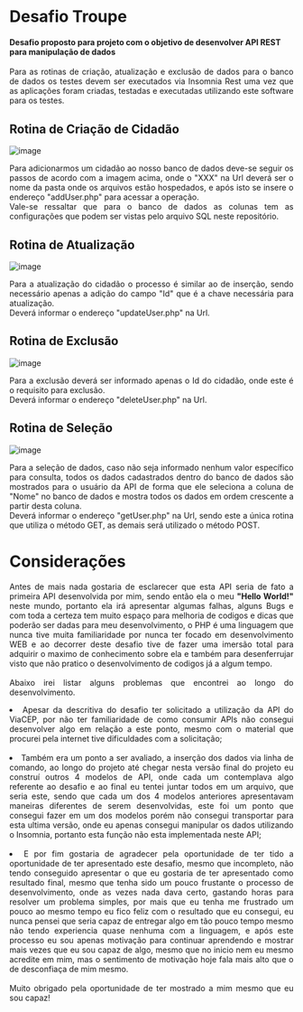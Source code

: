 # Desafio Troupe #

#### Desafio proposto para projeto com o objetivo de desenvolver API REST para manipulação de dados ####

<div align="justify">
  
Para as rotinas de criação, atualização e exclusão de dados para o banco de dados os testes devem ser executados via Insomnia Rest uma vez que as aplicações foram criadas, testadas e executadas utilizando este software para os testes.

## Rotina de Criação de Cidadão ##

![image](https://user-images.githubusercontent.com/62182975/142422219-21358d92-4ac4-42ae-b867-72e45a55f7d8.png)

Para adicionarmos um cidadão ao nosso banco de dados deve-se seguir os passos de acordo com a imagem acima, onde o "XXX" na Url deverá ser o nome da pasta onde os arquivos estão hospedados, e após isto se insere o endereço "addUser.php" para acessar a operação. </br>
Vale-se ressaltar que para o banco de dados as colunas tem as configurações que podem ser vistas pelo arquivo SQL neste repositório.

## Rotina de Atualização ##

![image](https://user-images.githubusercontent.com/62182975/142426841-2ea5bbc8-bd7a-40d6-886c-44e97b40db2d.png)

Para a atualização do cidadão o processo é similar ao de inserção, sendo necessário apenas a adição do campo "Id" que é a chave necessária para atualização.</br>
Deverá informar o endereço "updateUser.php" na Url.

## Rotina de Exclusão ##

![image](https://user-images.githubusercontent.com/62182975/142427419-3232c3ec-9d24-461a-92f3-4848829a2575.png)

Para a exclusão deverá ser informado apenas o Id do cidadão, onde este é o requisito para exclusão.</br>
Deverá informar o endereço "deleteUser.php" na Url.

## Rotina de Seleção ##

![image](https://user-images.githubusercontent.com/62182975/142428448-6c7ea8fc-64ea-4ea3-bfb9-6528acfe0c9b.png)

Para a seleção de dados, caso não seja informado nenhum valor específico para consulta, todos os dados cadastrados dentro do banco de dados são mostrados para o usuário da API de forma que ele seleciona a coluna de "Nome" no banco de dados e mostra todos os dados em ordem crescente a partir desta coluna.</br>
Deverá informar o endereço "getUser.php" na Url, sendo este a única rotina que utiliza o método GET, as demais será utilizado o método POST. 

# Considerações #

Antes de mais nada gostaria de esclarecer que esta API seria de fato a primeira API desenvolvida por mim, sendo então ela o meu <b>"Hello World!"</b> neste mundo, portanto ela irá apresentar algumas falhas, alguns Bugs e com toda a certeza tem muito espaço para melhoria de codigos e dicas que poderão ser dadas para meu desenvolvimento, o PHP é uma linguagem que nunca tive muita familiaridade por nunca ter focado em desenvolvimento WEB e ao decorrer deste desafio tive de fazer uma imersão total para adquirir o maximo de conhecimento sobre ela e também para desenferrujar visto que não pratico o desenvolvimento de codigos já a algum tempo.
<br></br>Abaixo irei listar alguns problemas que encontrei ao longo do desenvolvimento.
</br><li>Apesar da descritiva do desafio ter solicitado a utilização da API do ViaCEP, por não ter familiaridade de como consumir APIs não consegui desenvolver algo em relação a este ponto, mesmo com o material que procurei pela internet tive dificuldades com a solicitação; </li>
</br><li>Também era um ponto a ser avaliado, a inserção dos dados via linha de comando, ao longo do projeto até chegar nesta versão final do projeto eu construí outros 4 modelos de API, onde cada um contemplava algo referente ao desafio e ao final eu tentei juntar todos em um arquivo, que seria este, sendo que cada um dos 4 modelos anteriores apresentavam maneiras diferentes de serem desenvolvidas, este foi um ponto que consegui fazer em um dos modelos porém não consegui transportar para esta ultima versão, onde eu apenas consegui manipular os dados utilizando o Insomnia, portanto esta função não esta implementada neste API;</li>
</br><li>E por fim gostaria de agradecer pela oportunidade de ter tido a oportunidade de ter apresentado este desafio, mesmo que incompleto, não tendo conseguido apresentar o que eu gostaria de ter apresentado como resultado final, mesmo que tenha sido um pouco frustante o processo de desenvolvimento, onde as vezes nada dava certo, gastando horas para resolver um problema simples, por mais que eu tenha me frustrado um pouco ao mesmo tempo eu fico feliz com o resultado que eu consegui, eu nunca pensei que seria capaz de entregar algo em tão pouco tempo mesmo não tendo experiencia quase nenhuma com a linguagem, e após este processo eu sou apenas motivação para continuar aprendendo e mostrar mais vezes que eu sou capaz de algo, mesmo que no inicio nem eu mesmo acredite em mim, mas o sentimento de motivação hoje fala mais alto que o de desconfiaça de mim mesmo. </li>
<br>Muito obrigado pela oportunidade de ter mostrado a mim mesmo que eu sou capaz!

</div>
